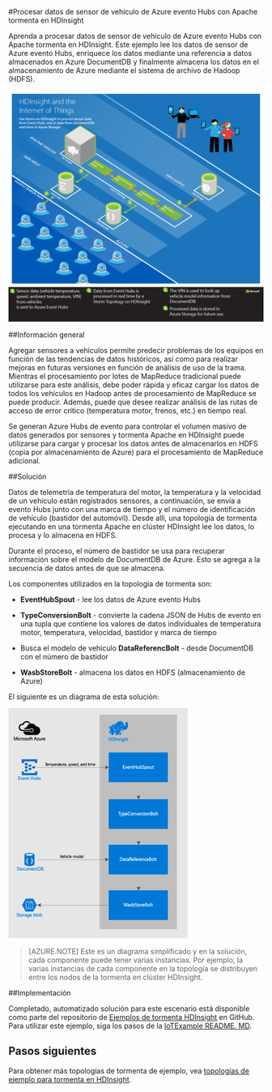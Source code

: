 <properties
 pageTitle="Procesar datos de sensor vehículo con Apache tormenta en HDInsight | Microsoft Azure"
 description="Aprenda a procesar datos de sensor de vehículo de Hubs de evento con Apache tormenta en HDInsight. Agregar datos de modelo de DocumentDB y almacenar los resultados de almacenamiento."
 services="hdinsight,documentdb,notification-hubs"
 documentationCenter=""
 authors="Blackmist"
 manager="jhubbard"
 editor="cgronlun"/>

<tags
ms.service="hdinsight"
ms.devlang="java"
ms.topic="article"
ms.tgt_pltfrm="na"
ms.workload="big-data"
ms.date="08/23/2016"
ms.author="larryfr"/>

#<a name="process-vehicle-sensor-data-from-azure-event-hubs-using-apache-storm-on-hdinsight"></a>Procesar datos de sensor de vehículo de Azure evento Hubs con Apache tormenta en HDInsight

Aprenda a procesar datos de sensor de vehículo de Azure evento Hubs con Apache tormenta en HDInsight. Este ejemplo lee los datos de sensor de Azure evento Hubs, enriquece los datos mediante una referencia a datos almacenados en Azure DocumentDB y finalmente almacena los datos en el almacenamiento de Azure mediante el sistema de archivo de Hadoop (HDFS).

![HDInsight y el diagrama de arquitectura de Internet de cosas (IoT)](./media/hdinsight-storm-iot-eventhub-documentdb/iot.png)

##<a name="overview"></a>Información general

Agregar sensores a vehículos permite predecir problemas de los equipos en función de las tendencias de datos históricos, así como para realizar mejoras en futuras versiones en función de análisis de uso de la trama. Mientras el procesamiento por lotes de MapReduce tradicional puede utilizarse para este análisis, debe poder rápida y eficaz cargar los datos de todos los vehículos en Hadoop antes de procesamiento de MapReduce se puede producir. Además, puede que desee realizar análisis de las rutas de acceso de error crítico (temperatura motor, frenos, etc.) en tiempo real.

Se generan Azure Hubs de evento para controlar el volumen masivo de datos generados por sensores y tormenta Apache en HDInsight puede utilizarse para cargar y procesar los datos antes de almacenarlos en HDFS (copia por almacenamiento de Azure) para el procesamiento de MapReduce adicional.

##<a name="solution"></a>Solución

Datos de telemetría de temperatura del motor, la temperatura y la velocidad de un vehículo están registrados sensores, a continuación, se envía a evento Hubs junto con una marca de tiempo y el número de identificación de vehículo (bastidor del automóvil). Desde allí, una topología de tormenta ejecutando en una tormenta Apache en clúster HDInsight lee los datos, lo procesa y lo almacena en HDFS.

Durante el proceso, el número de bastidor se usa para recuperar información sobre el modelo de DocumentDB de Azure. Esto se agrega a la secuencia de datos antes de que se almacena.

Los componentes utilizados en la topología de tormenta son:

* **EventHubSpout** - lee los datos de Azure evento Hubs

* **TypeConversionBolt** - convierte la cadena JSON de Hubs de evento en una tupla que contiene los valores de datos individuales de temperatura motor, temperatura, velocidad, bastidor y marca de tiempo

* Busca el modelo de vehículo **DataReferencBolt** - desde DocumentDB con el número de bastidor

* **WasbStoreBolt** - almacena los datos en HDFS (almacenamiento de Azure)

El siguiente es un diagrama de esta solución:

![topología de tormenta](./media/hdinsight-storm-iot-eventhub-documentdb/iottopology.png)

> [AZURE.NOTE] Este es un diagrama simplificado y en la solución, cada componente puede tener varias instancias. Por ejemplo, la varias instancias de cada componente en la topología se distribuyen entre los nodos de la tormenta en clúster HDInsight.

##<a name="implementation"></a>Implementación

Completado, automatizado solución para este escenario está disponible como parte del repositorio de [Ejemplos de tormenta HDInsight](https://github.com/hdinsight/hdinsight-storm-examples) en GitHub. Para utilizar este ejemplo, siga los pasos de la [IoTExample README. MD](https://github.com/hdinsight/hdinsight-storm-examples/blob/master/IotExample/README.md).

## <a name="next-steps"></a>Pasos siguientes

Para obtener más topologías de tormenta de ejemplo, vea [topologías de ejemplo para tormenta en HDInsight](hdinsight-storm-example-topology.md).
